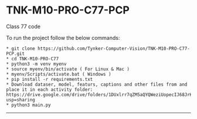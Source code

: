 # TNK-M10-PRO-C77-PCP

Class 77 code

To run the project follow the below commands:

```
* git clone https://github.com/Tynker-Computer-Vision/TNK-M10-PRO-C77-PCP.git
* cd TNK-M10-PRO-C77
* python3 -m venv myenv
* source myenv/bin/activate ( For Linux & Mac )
* myenv/Scripts/activate.bat ( Windows )
* pip install -r requirements.txt
* Download dataser, model, featurs, captions and other files from and place it in each activity folder: https://drive.google.com/drive/folders/1DUxlrr7qZM5aQYQWeziUopecIJ68JrKo?usp=sharing
* python3 main.py
```

---
